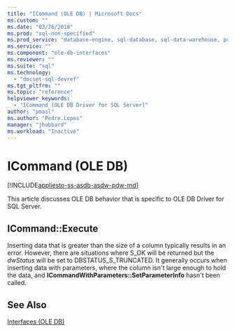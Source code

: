 ```yaml
---
title: "ICommand (OLE DB) | Microsoft Docs"
ms.custom: ""
ms.date: "03/26/2018"
ms.prod: "sql-non-specified"
ms.prod_service: "database-engine, sql-database, sql-data-warehouse, pdw"
ms.service: ""
ms.component: "ole-db-interfaces"
ms.reviewer: ""
ms.suite: "sql"
ms.technology: 
  - "docset-sql-devref"
ms.tgt_pltfrm: ""
ms.topic: "reference"
helpviewer_keywords: 
  - "ICommand [OLE DB Driver for SQL Server]"
author: "pmasl"
ms.author: "Pedro.Lopes"
manager: "jhubbard"
ms.workload: "Inactive"
---
```

# ICommand (OLE DB)
[!INCLUDE[appliesto-ss-asdb-asdw-pdw-md](../../../includes/appliesto-ss-asdb-asdw-pdw-md.md)]

  This article discusses OLE DB behavior that is specific to OLE DB Driver for SQL Server.  
  
## ICommand::Execute  
 Inserting data that is greater than the size of a column typically results in an error. However, there are situations where S_OK will be returned but the *dwStatus* will be set to DBSTATUS_S_TRUNCATED. It generally occurs when inserting data with parameters, where the column isn't large enough to hold the data, and **ICommandWithParameters::SetParameterInfo** hasn't been called.  
  
## See Also  
 [Interfaces &#40;OLE DB&#41;](../../oledb/ole-db-interfaces/oledb-driver-for-sql-server-ole-db-interfaces.md)
  
  
